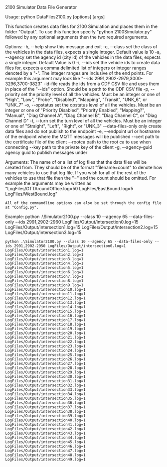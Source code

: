 2100 Simulator Data File Generator

Usage: python DataFiles2100.py [options] [args]

This function creates data files for 2100 Simulation and places them in the folder "Output".  To use this function specify "python 2100Simulator.py" followed by any optional arguments then the two required arguments.

Options:
    -h, --help          show this message and exit
    -c, --class         set the class of the vehicles in the data files, expects a single integer.  Default value is 10
    -a, --agency        set the agency id (city id) of the vehicles in the data files, expects a single integer.  Default Value is 0
    -i, --ids           set the vehicle ids to create data files for, expects a comma delimited list of integers or integer ranges denoted by a "-".  The integer ranges are inclusive of the end points.  For example this argument may look like "--ids 2991,2902-2979,3000-3296,3700-3823"
    -id-file            reads the ids from a CDF CSV file and uses them in place of the "--ids" option.  Should be a path to the CDF CSV file
    -p, --priority      set the priority level of all the vehicles.  Must be an integer or one of "High", "Low", "Probe", "Disabled", "Mapping", "Transit", "UNK_6", or "UNK_7"
    -o, --opstatus      set the opstatus level of all the vehicles.  Must be an integer or one of "Priority Disabled", "Priority Enabled", "Mapping?", "Manual", "Diag Channel A", "Diag Channel B", "Diag Channel C", or "Diag Channel D"
    -t, --turn          set the turn level of all the vehicles. Must be an integer or one of "Straight", "Left", "Right", or "UNK_3"
    --data-files-only   only create data files and do not publish to the endpoint
    -e, --endpoint      url or hostname of the endpoint where the MQTT messages will be published
    --cert              path to the certificate file of the client
    --rootca            path to the root ca to use when connecting
    --key               path to the private key of the client
    -g, --agency-guid   agency guid to publish messages under

Arguments:
    The name of or a list of log files that the data files will be created from.  They should be of the format "filename=count" to denote how many vehicles to use that log file.  If you wish for all of the rest of the vehicles to use that file then the "=" and the count should be omitted.  For example the arguments may be written as "LogFiles/GTTAroundOffice.log=50 LogFiles/EastBound.log=5 LogFiles/WestBound.log"

    All of the commandline options can also be set through the config file at "Config.py".  

Example:
    python .\Simulator2100.py --class 10 --agency 65 --data-files-only --ids 2991,2902-2960 LogFiles/Output/intersection0.log=15 LogFiles/Output/intersection1.log=15 LogFiles/Output/intersection2.log=15 LogFiles/Output/intersection3.log=15

    python .\Simulator2100.py --class 10 --agency 65 --data-files-only --ids 2991,2902-2950 LogFiles/Output/intersection0.log=1 LogFiles/Output/intersection1.log=1 LogFiles/Output/intersection2.log=1 LogFiles/Output/intersection3.log=1 LogFiles/Output/intersection4.log=1 LogFiles/Output/intersection5.log=1 LogFiles/Output/intersection6.log=1 LogFiles/Output/intersection7.log=1 LogFiles/Output/intersection8.log=1 LogFiles/Output/intersection9.log=1 LogFiles/Output/intersection10.log=1 LogFiles/Output/intersection11.log=1 LogFiles/Output/intersection12.log=1 LogFiles/Output/intersection13.log=1 LogFiles/Output/intersection14.log=1 LogFiles/Output/intersection15.log=1 LogFiles/Output/intersection16.log=1 LogFiles/Output/intersection17.log=1 LogFiles/Output/intersection18.log=1 LogFiles/Output/intersection19.log=1 LogFiles/Output/intersection20.log=1 LogFiles/Output/intersection21.log=1 LogFiles/Output/intersection22.log=1 LogFiles/Output/intersection23.log=1 LogFiles/Output/intersection24.log=1 LogFiles/Output/intersection25.log=1 LogFiles/Output/intersection26.log=1 LogFiles/Output/intersection27.log=1 LogFiles/Output/intersection28.log=1 LogFiles/Output/intersection29.log=1 LogFiles/Output/intersection30.log=1 LogFiles/Output/intersection31.log=1 LogFiles/Output/intersection32.log=1 LogFiles/Output/intersection33.log=1 LogFiles/Output/intersection34.log=1 LogFiles/Output/intersection35.log=1 LogFiles/Output/intersection36.log=1 LogFiles/Output/intersection37.log=1 LogFiles/Output/intersection38.log=1 LogFiles/Output/intersection39.log=1 LogFiles/Output/intersection40.log=1 LogFiles/Output/intersection41.log=1 LogFiles/Output/intersection42.log=1 LogFiles/Output/intersection43.log=1 LogFiles/Output/intersection44.log=1 LogFiles/Output/intersection45.log=1 LogFiles/Output/intersection46.log=1 LogFiles/Output/intersection47.log=1 LogFiles/Output/intersection48.log=1 LogFiles/Output/intersection49.log=1
